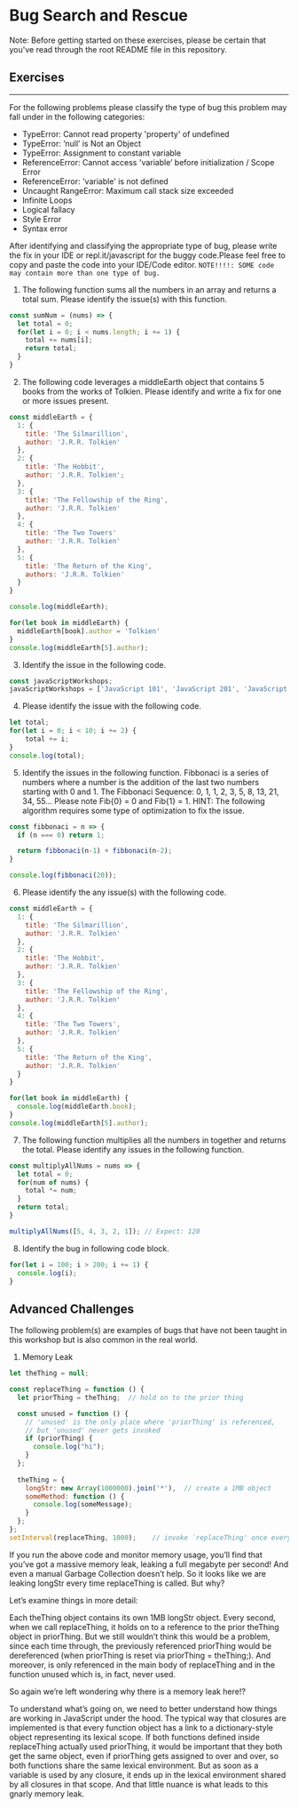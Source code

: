 # Bug Search and Rescue

Note: Before getting started on these exercises, please be certain that you've read through the root README file in this repository.

## Exercises

---
For the following problems please classify the type of bug this problem may fall under in the following categories:

* TypeError: Cannot read property 'property' of undefined
* TypeError: ‘null’ is Not an Object
* TypeError: Assignment to constant variable
* ReferenceError: Cannot access 'variable’ before initialization / Scope Error
* ReferenceError: 'variable' is not defined
* Uncaught RangeError: Maximum call stack size exceeded
* Infinite Loops
* Logical fallacy
* Style Error
* Syntax error

After identifying and classifying the appropriate type of bug, please write the fix in your IDE or repl.it/javascript for the buggy code.Please feel free to copy and paste the code into your IDE/Code editor. `NOTE!!!!: SOME code may contain more than one type of bug.`

1. The following function sums all the numbers in an array and returns a total sum. Please identify the issue(s) with this function.

```JavaScript
const sumNum = (nums) => {
  let total = 0; 
  for(let i = 0; i < nums.length; i += 1) {
    total += nums[i]; 
    return total;
  }
}
```

2. The following code leverages a middleEarth object that contains 5 books from the works of Tolkien. Please identify and write a fix for one or more issues present.

```JavaScript
const middleEarth = {
  1: {
    title: 'The Silmarillion',
    author: 'J.R.R. Tolkien'
  },
  2: {
    title: 'The Hobbit',
    author: 'J.R.R. Tolkien';
  },
  3: {
    title: 'The Fellowship of the Ring',
    author: 'J.R.R. Tolkien'
  },
  4: {
    title: 'The Two Towers'
    author: 'J.R.R. Tolkien'
  },
  5: {
    title: 'The Return of the King',
    authors: 'J.R.R. Tolkien'
  }
}

console.log(middleEarth);

for(let book in middleEarth) {
  middleEarth[book].author = 'Tolkien'
}
console.log(middleEarth[5].author);
```

3. Identify the issue in the following code.

```JavaScript
const javaScriptWorkshops;
javaScriptWorkshops = ['JavaScript 101', 'JavaScript 201', 'JavaScript 301', 'JavaScript 401', 'Thinking Like a Software Engineer Part 1'];
```

4. Please identify the issue with the following code.

```JavaScript
let total;
for(let i = 0; i < 10; i += 2) {
    total += i;
}
console.log(total);
```

5. Identify the issues in the following function. Fibbonaci is a series of numbers where a number is the addition of the last two numbers starting with 0 and 1.
The Fibbonaci Sequence: 0, 1, 1, 2, 3, 5, 8, 13, 21, 34, 55…
Please note Fib{0} = 0 and Fib{1} = 1. HINT: The following algorithm requires some type of optimization to fix the issue.

```JavaScript
const fibbonaci = n => {
  if (n === 0) return 1;

  return fibbonaci(n-1) + fibbonaci(n-2);
}

console.log(fibbonaci(20));
```

6. Please identify the any issue(s) with the following code.

```JavaScript
const middleEarth = {
  1: {
    title: 'The Silmarillion',
    author: 'J.R.R. Tolkien'
  },
  2: {
    title: 'The Hobbit',
    author: 'J.R.R. Tolkien'
  },
  3: {
    title: 'The Fellowship of the Ring',
    author: 'J.R.R. Tolkien'
  },
  4: {
    title: 'The Two Towers',
    author: 'J.R.R. Tolkien'
  },
  5: {
    title: 'The Return of the King',
    author: 'J.R.R. Tolkien'
  }
}

for(let book in middleEarth) {
  console.log(middleEarth.book);
}
console.log(middleEarth[5].author);
```

7. The following function multiplies all the numbers in together and returns the total. Please identify any issues in the following function.

```JavaScript
const multiplyAllNums = nums => {
  let total = 0;
  for(num of nums) {
    total *= num;
  }
  return total;
}

multiplyAllNums([5, 4, 3, 2, 1]); // Expect: 120
```

8. Identify the bug in following code block.

```JavaScript
for(let i = 100; i > 200; i += 1) {
  console.log(i);
}
```

## Advanced Challenges

The following problem(s) are examples of bugs that have not been taught in this workshop but is also common in the real world.

1. Memory Leak

```JavaScript
let theThing = null;

const replaceThing = function () {
  let priorThing = theThing;  // hold on to the prior thing

  const unused = function () {
    // 'unused' is the only place where 'priorThing' is referenced,
    // but 'unused' never gets invoked
    if (priorThing) {
      console.log("hi");
    }
  };
  
  theThing = {
    longStr: new Array(1000000).join('*'),  // create a 1MB object
    someMethod: function () {
      console.log(someMessage);
    }
  };
};
setInterval(replaceThing, 1000);    // invoke `replaceThing' once every second
```

If you run the above code and monitor memory usage, you’ll find that you’ve got a massive memory leak, leaking a full megabyte per second! And even a manual Garbage Collection doesn’t help. So it looks like we are leaking longStr every time replaceThing is called. But why?

Let’s examine things in more detail:

Each theThing object contains its own 1MB longStr object. Every second, when we call replaceThing, it holds on to a reference to the prior theThing object in priorThing. But we still wouldn’t think this would be a problem, since each time through, the previously referenced priorThing would be dereferenced (when priorThing is reset via priorThing = theThing;). And moreover, is only referenced in the main body of replaceThing and in the function unused which is, in fact, never used.

So again we’re left wondering why there is a memory leak here!?

To understand what’s going on, we need to better understand how things are working in JavaScript under the hood. The typical way that closures are implemented is that every function object has a link to a dictionary-style object representing its lexical scope. If both functions defined inside replaceThing actually used priorThing, it would be important that they both get the same object, even if priorThing gets assigned to over and over, so both functions share the same lexical environment. But as soon as a variable is used by any closure, it ends up in the lexical environment shared by all closures in that scope. And that little nuance is what leads to this gnarly memory leak.
